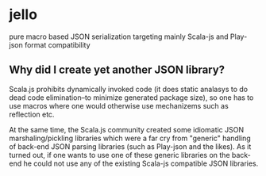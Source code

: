# jello
pure macro based JSON serialization targeting mainly Scala-js and Play-json format compatibility

## Why did I create yet another JSON library?

Scala.js prohibits dynamically invoked code (it does static analasys to do dead code elimination–to minimize generated package size), so one has to use macros where one would otherwise use mechanizems such as reflection etc.

At the same time, the Scala.js community created some idiomatic JSON marshaling/pickling libraries which were a far cry from "generic" handling of back-end JSON parsing libraries (such as Play-json and the likes). As it turned out, if one wants to use one of these generic libraries on the back-end he could not use any of the existing Scala-js compatible JSON libraries.
